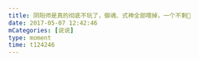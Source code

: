 ```yaml
---
title: 阴阳师是真的彻底不玩了，御魂、式神全部喂掉，一个不剩👋
date: 2017-05-07 12:42:46
mCategories: [说说]
type: moment
time: t124246
---
```



